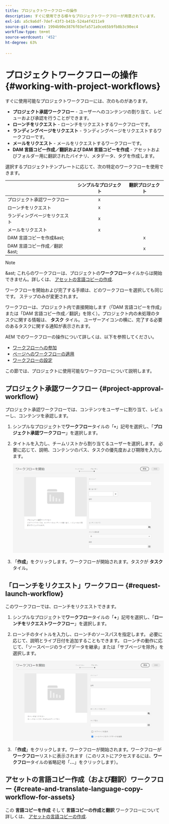 ```yaml
---
title: プロジェクトワークフローの操作
description: すぐに使用できる様々なプロジェクトワークフローが用意されています。
exl-id: a5c9a6df-7def-43f3-b41b-524a4f4211e9
source-git-commit: 1994b90e3876f03efa571a9ce65b9fb8b3c90ec4
workflow-type: tm+mt
source-wordcount: '452'
ht-degree: 63%

---
```


# プロジェクトワークフローの操作  {#working-with-project-workflows}

すぐに使用可能なプロジェクトワークフローには、次のものがあります。

* **プロジェクト承認ワークフロー** - ユーザーへのコンテンツの割り当て、レビューおよび承認を行うことができます。
* **ローンチをリクエスト** - ローンチをリクエストするワークフローです。
* **ランディングページをリクエスト** - ランディングページをリクエストするワークフローです。
* **メールをリクエスト** - メールをリクエストするワークフローです。
* **DAM 言語コピー作成／翻訳および DAM 言語コピーを作成** - アセットおよびフォルダー用に翻訳されたバイナリ、メタデータ、タグを作成します。

選択するプロジェクトテンプレートに応じて、次の特定のワークフローを使用できます。

|   | **シンプルなプロジェクト** | **翻訳プロジェクト** |
|---|:-:|:-:|
| プロジェクト承認ワークフロー | x |  |
| ローンチをリクエスト | x |  |
| ランディングページをリクエスト | x |  |
| メールをリクエスト | x | |
| DAM 言語コピーを作成&amp;ast; |  | x |
| DAM 言語コピー作成／翻訳&amp;ast; |   | x |

>[!NOTE]
>
>&amp;ast; これらのワークフローは、プロジェクトの&#x200B;**ワークフロー**&#x200B;タイルからは開始できません。詳しくは、 [アセットの言語コピーの作成](/help/sites-cloud/administering/translation/managing-projects.md).

ワークフローを開始および完了する手順は、どのワークフローを選択しても同じです。 ステップのみが変更されます。

ワークフローは、プロジェクト内で直接開始します（「DAM 言語コピーを作成」または「DAM 言語コピー作成／翻訳」を除く）。プロジェクト内の未処理のタスクに関する情報は、 **タスク** タイル。 ユーザーアイコンの横に、完了する必要のあるタスクに関する通知が表示されます。

AEM でのワークフローの操作について詳しくは、以下を参照してください。

* [ワークフローへの参加](/help/sites-cloud/authoring/workflows/participating.md)
* [ページへのワークフローの適用 ](/help/sites-cloud/authoring/workflows/applying.md)
* [ワークフローの設定](/help/sites-cloud/administering/workflows-administering.md)

この節では、プロジェクトに使用可能なワークフローについて説明します。

## プロジェクト承認ワークフロー {#project-approval-workflow}

プロジェクト承認ワークフローでは、コンテンツをユーザーに割り当て、レビューし、コンテンツを承認します。

1. シンプルなプロジェクトで&#x200B;**ワークフロー**&#x200B;タイルの「**`+`**」記号を選択し、「**プロジェクト承認ワークフロー**」を選択します。
1. タイトルを入力し、チームリストから割り当てるユーザーを選択します。 必要に応じて、説明、コンテンツのパス、タスクの優先度および期限を入力します。

   ![承認のリクエスト](/help/sites-cloud/authoring/assets/projects-approval.png)

1. 「**作成**」をクリックします。ワークフローが開始されます。タスクが **タスク** タイル。

## 「ローンチをリクエスト」ワークフロー  {#request-launch-workflow}

このワークフローでは、ローンチをリクエストできます。

1. シンプルなプロジェクトで&#x200B;**ワークフロー**&#x200B;タイルの「**+**」記号を選択し、「**ローンチをリクエストワークフロー**」を選択します。
1. ローンチのタイトルを入力し、ローンチのソースパスを指定します。 必要に応じて、説明とライブ日付を追加することもできます。 ローンチの動作に応じて、「ソースページのライブデータを継承」または「サブページを除外」を選択します。

   ![ローンチをリクエスト](/help/sites-cloud/authoring/assets/projects-request-launch.png)

1. 「**作成**」をクリックします。ワークフローが開始されます。ワークフローが&#x200B;**ワークフロー**&#x200B;リストに表示されます（このリストにアクセスするには、**ワークフロー**&#x200B;タイルの省略記号「**...**」をクリックします）。

## アセットの言語コピー作成（および翻訳）ワークフロー {#create-and-translate-language-copy-workflow-for-assets}

この **言語コピーを作成** そして **言語コピーの作成と翻訳** ワークフローについて詳しくは、 [アセットの言語コピーの作成](/help/assets/translate-assets.md).
